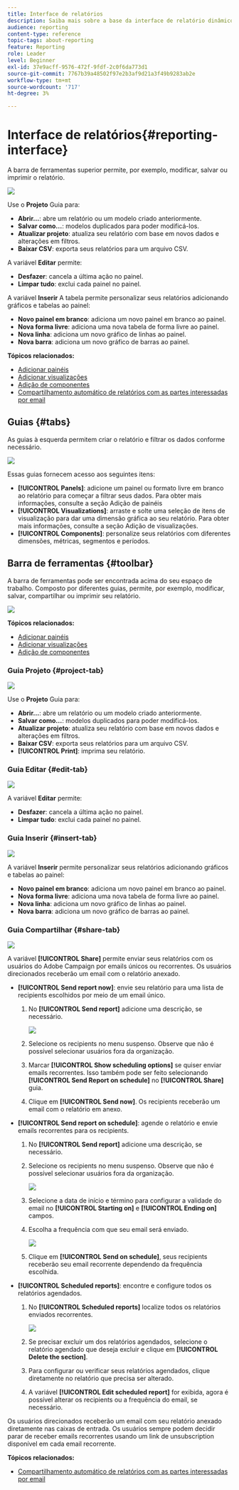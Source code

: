 ```yaml
---
title: Interface de relatórios
description: Saiba mais sobre a base da interface de relatório dinâmico e como navegar pelas diferentes guias e menus.
audience: reporting
content-type: reference
topic-tags: about-reporting
feature: Reporting
role: Leader
level: Beginner
exl-id: 37e9acff-9576-472f-9fdf-2c0f6da773d1
source-git-commit: 7767b39a48502f97e2b3af9d21a3f49b9283ab2e
workflow-type: tm+mt
source-wordcount: '717'
ht-degree: 3%

---
```


# Interface de relatórios{#reporting-interface}

A barra de ferramentas superior permite, por exemplo, modificar, salvar ou imprimir o relatório.

![](assets/dynamic_report_toolbar.png)

Use o **Projeto** Guia para:

* **Abrir...**: abre um relatório ou um modelo criado anteriormente.
* **Salvar como...**: modelos duplicados para poder modificá-los.
* **Atualizar projeto**: atualiza seu relatório com base em novos dados e alterações em filtros.
* **Baixar CSV**: exporta seus relatórios para um arquivo CSV.

A variável **Editar** permite:

* **Desfazer**: cancela a última ação no painel.
* **Limpar tudo**: exclui cada painel no painel.

A variável **Inserir** A tabela permite personalizar seus relatórios adicionando gráficos e tabelas ao painel:

* **Novo painel em branco**: adiciona um novo painel em branco ao painel.
* **Nova forma livre**: adiciona uma nova tabela de forma livre ao painel.
* **Nova linha**: adiciona um novo gráfico de linhas ao painel.
* **Nova barra**: adiciona um novo gráfico de barras ao painel.

**Tópicos relacionados:**

* [Adicionar painéis](../../reporting/using/adding-panels.md)
* [Adicionar visualizações](../../reporting/using/adding-visualizations.md)
* [Adição de componentes](../../reporting/using/adding-components.md)
* [Compartilhamento automático de relatórios com as partes interessadas por email](https://helpx.adobe.com/campaign/kb/simplify-campaign-management.html#Reportandshareinsightswithallstakeholders)

## Guias {#tabs}

As guias à esquerda permitem criar o relatório e filtrar os dados conforme necessário.

![](assets/dynamic_report_interface.png)

Essas guias fornecem acesso aos seguintes itens:

* **[!UICONTROL Panels]**: adicione um painel ou formato livre em branco ao relatório para começar a filtrar seus dados. Para obter mais informações, consulte a seção Adição de painéis
* **[!UICONTROL Visualizations]**: arraste e solte uma seleção de itens de visualização para dar uma dimensão gráfica ao seu relatório. Para obter mais informações, consulte a seção Adição de visualizações.
* **[!UICONTROL Components]**: personalize seus relatórios com diferentes dimensões, métricas, segmentos e períodos.

## Barra de ferramentas {#toolbar}

A barra de ferramentas pode ser encontrada acima do seu espaço de trabalho. Composto por diferentes guias, permite, por exemplo, modificar, salvar, compartilhar ou imprimir seu relatório.

![](assets/dynamic_report_toolbar.png)

**Tópicos relacionados:**

* [Adicionar painéis](../../reporting/using/adding-panels.md)
* [Adicionar visualizações](../../reporting/using/adding-visualizations.md)
* [Adição de componentes](../../reporting/using/adding-components.md)

### Guia Projeto {#project-tab}

![](assets/tab_project.png)

Use o **Projeto** Guia para:

* **Abrir...**: abre um relatório ou um modelo criado anteriormente.
* **Salvar como...**: modelos duplicados para poder modificá-los.
* **Atualizar projeto**: atualiza seu relatório com base em novos dados e alterações em filtros.
* **Baixar CSV**: exporta seus relatórios para um arquivo CSV.
* **[!UICONTROL Print]**: imprima seu relatório.

### Guia Editar {#edit-tab}

![](assets/tab_edit.png)

A variável **Editar** permite:

* **Desfazer**: cancela a última ação no painel.
* **Limpar tudo**: exclui cada painel no painel.

### Guia Inserir {#insert-tab}

![](assets/tab_insert.png)

A variável **Inserir** permite personalizar seus relatórios adicionando gráficos e tabelas ao painel:

* **Novo painel em branco**: adiciona um novo painel em branco ao painel.
* **Nova forma livre**: adiciona uma nova tabela de forma livre ao painel.
* **Nova linha**: adiciona um novo gráfico de linhas ao painel.
* **Nova barra**: adiciona um novo gráfico de barras ao painel.

### Guia Compartilhar {#share-tab}

![](assets/tab_share_1.png)

A variável **[!UICONTROL Share]** permite enviar seus relatórios com os usuários do Adobe Campaign por emails únicos ou recorrentes. Os usuários direcionados receberão um email com o relatório anexado.

* **[!UICONTROL Send report now]**: envie seu relatório para uma lista de recipients escolhidos por meio de um email único.

   1. No **[!UICONTROL Send report]** adicione uma descrição, se necessário.

      ![](assets/tab_share_4.png)

   1. Selecione os recipients no menu suspenso. Observe que não é possível selecionar usuários fora da organização.
   1. Marcar **[!UICONTROL Show scheduling options]** se quiser enviar emails recorrentes. Isso também pode ser feito selecionando **[!UICONTROL Send Report on schedule]** no **[!UICONTROL Share]** guia.
   1. Clique em **[!UICONTROL Send now]**. Os recipients receberão um email com o relatório em anexo.

* **[!UICONTROL Send report on schedule]**: agende o relatório e envie emails recorrentes para os recipients.

   1. No **[!UICONTROL Send report]** adicione uma descrição, se necessário.
   1. Selecione os recipients no menu suspenso. Observe que não é possível selecionar usuários fora da organização.

      ![](assets/tab_share_5.png)

   1. Selecione a data de início e término para configurar a validade do email no **[!UICONTROL Starting on]** e **[!UICONTROL Ending on]** campos.
   1. Escolha a frequência com que seu email será enviado.

      ![](assets/tab_share_2.png)

   1. Clique em **[!UICONTROL Send on schedule]**, seus recipients receberão seu email recorrente dependendo da frequência escolhida.

* **[!UICONTROL Scheduled reports]**: encontre e configure todos os relatórios agendados.

   1. No **[!UICONTROL Scheduled reports]** localize todos os relatórios enviados recorrentes.

      ![](assets/tab_share_3.png)

   1. Se precisar excluir um dos relatórios agendados, selecione o relatório agendado que deseja excluir e clique em **[!UICONTROL Delete the section]**.
   1. Para configurar ou verificar seus relatórios agendados, clique diretamente no relatório que precisa ser alterado.
   1. A variável **[!UICONTROL Edit scheduled report]** for exibida, agora é possível alterar os recipients ou a frequência do email, se necessário.

Os usuários direcionados receberão um email com seu relatório anexado diretamente nas caixas de entrada. Os usuários sempre podem decidir parar de receber emails recorrentes usando um link de unsubscription disponível em cada email recorrente.

**Tópicos relacionados:**

* [Compartilhamento automático de relatórios com as partes interessadas por email](https://helpx.adobe.com/campaign/kb/simplify-campaign-management.html#Reportandshareinsightswithallstakeholders)
